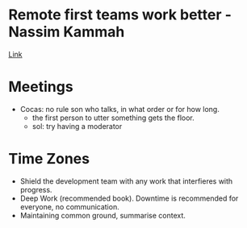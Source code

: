 # Remote first teams work better - Nassim Kammah

[Link](https://youtu.be/RMsZbchAwoY)

#

# Meetings

- Cocas: no rule son who talks, in what order or for how long.
  - the first person to utter something gets the floor.
  - sol: try having a moderator

# Time Zones

- Shield the development team with any work that interfieres with progress.
- Deep Work (recommended book). Downtime is recommended for everyone, no communication.
- Maintaining common ground, summarise context.
